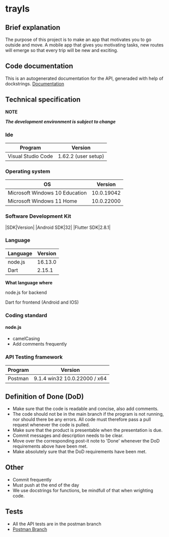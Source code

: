 # trayls

## Brief explanation

The purpose of this project is to make an app that motivates you to go outside and move.
A mobile app that gives you motivating tasks, new routes will emerge so that every trip will be new and exciting.

## Code documentation

This is an autogenerated documentation for the API, generaded with help of dockstrings.
[Documentation](https://ntig-uppsala.github.io/trayls)


## Technical specification

**NOTE**

***The development environment is subject to change***

### Ide

|Program|Version|
|---|---|
|Visual Studio Code|1.62.2 (user setup)|

### Operating system

|OS|Version|
|---|---|
|Microsoft Windows 10 Education|10.0.19042|
|Microsoft Windows 11 Home|10.0.22000|

### Software Development Kit

|SDK|Version|
|Android SDK|32|
|Flutter SDK|2.8.1|

### Language

|Language|Version|
|---|---|
|node.js|16.13.0|
|Dart|2.15.1|

**What language where**

node.js for backend

Dart for frontend (Android and IOS)

### Coding standard

#### node.js

- camelCasing
- Add comments frequently

### API Testing framework

|Program|Version|
|---|---|
|Postman|9.1.4 win32 10.0.22000 / x64|

## Definition of Done (DoD)

- Make sure that the code is readable and concise, also add comments.
- The code should not be in the main branch if the program is not running, nor should there be any errors. All code must therefore pass a pull request whenever the code is pulled.
- Make sure that the product is presentable when the presentation is due.
- Commit messages and description needs to be clear.
- Move over the corresponding post-it note to 'Done' whenever the DoD requirements above have been met.
- Make absolutely sure that the DoD requirements have been met.


## Other

- Commit frequently
- Must push at the end of the day
- We use docstrings for functions, be mindfull of that when wrighting code.

## Tests

- All the API tests are in the postman branch
- [Postman Branch](https://github.com/NTIG-Uppsala/walking-motivation/tree/postman/Postman%20Collections)
